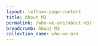 ```yaml
---
layout: leftnav-page-content
title: About M3
permalink: /who-we-are/about-m3/
breadcrumb: About M3
collection_name: who-we-are
---
```

